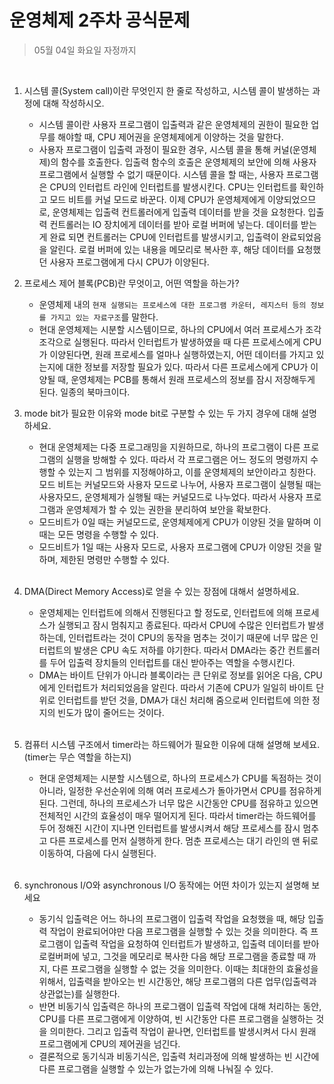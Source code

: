 # 운영체제 2주차 공식문제

> 05월 04일 화요일 자정까지

<br>

1. 시스템 콜(System call)이란 무엇인지 한 줄로 작성하고, 시스템 콜이 발생하는 과정에 대해 작성하시오.

   - 시스템 콜이란 사용자 프로그램이 입출력과 같은 운영체제의 권한이 필요한 업무를 해야할 때, CPU 제어권을 운영체제에게 이양하는 것을 말한다.
   - 사용자 프로그램이 입출력 과정이 필요한 경우, 시스템 콜을 통해 커널(운영체제)의 함수를 호출한다. 입출력 함수의 호출은 운영체제의 보안에 의해 사용자 프로그램에서 실행할 수 없기 때문이다. 시스템 콜을 할 때는, 사용자 프로그램은 CPU의 인터럽트 라인에 인터럽트를 발생시킨다. CPU는 인터럽트를 확인하고 모드 비트를 커널 모드로 바꾼다. 이제 CPU가 운영체제에게 이양되었으므로, 운영체제는 입출력 컨트롤러에게 입출력 데이터를 받을 것을 요청한다. 입출력 컨트롤러는 IO 장치에게 데이터를 받아 로컬 버퍼에 넣는다. 데이터를 받는게 완료 되면 컨트롤러는 CPU에 인터럽트를 발생시키고, 입출력이 완료되었음을 알린다. 로컬 버퍼에 있는 내용을 메모리로 복사한 후, 해당 데이터를 요청했던 사용자 프로그램에게 다시 CPU가 이양된다.
     <br>

2. 프로세스 제어 블록(PCB)란 무엇이고, 어떤 역할을 하는가?

   - 운영체제 내의 `현재 실행되는 프로세스에 대한 프로그램 카운터, 레지스터 등의 정보를 가지고 있는 자료구조`를 말한다.
   - 현대 운영체제는 시분할 시스템이므로, 하나의 CPU에서 여러 프로세스가 조각 조각으로 실행된다. 따라서 인터럽트가 발생하였을 때 다른 프로세스에게 CPU가 이양된다면, 원래 프로세스를 얼마나 실행하였는지, 어떤 데이터를 가지고 있는지에 대한 정보를 저장할 필요가 있다. 따라서 다른 프로세스에게 CPU가 이양될 때, 운영체제는 PCB를 통해서 원래 프로세스의 정보를 잠시 저장해두게 된다. 일종의 북마크이다.
     <br>

3. mode bit가 필요한 이유와 mode bit로 구분할 수 있는 두 가지 경우에 대해 설명하세요.

   - 현대 운영체제는 다중 프로그래밍을 지원하므로, 하나의 프로그램이 다른 프로그램의 실행을 방해할 수 있다. 따라서 각 프로그램은 어느 정도의 명령까지 수행할 수 있는지 그 범위를 지정해야하고, 이를 운영체제의 보안이라고 칭한다. 모드 비트는 커널모드와 사용자 모드로 나누어, 사용자 프로그램이 실행될 때는 사용자모드, 운영체제가 실행될 때는 커널모드로 나누었다. 따라서 사용자 프로그램과 운영체제가 할 수 있는 권한을 분리하여 보안을 확보한다.
   - 모드비트가 0일 때는 커널모드로, 운영체제에게 CPU가 이양된 것을 말하며 이때는 모든 명령을 수행할 수 있다.
   - 모드비트가 1일 때는 사용자 모드로, 사용자 프로그램에 CPU가 이양된 것을 말하며, 제한된 명령만 수행할 수 있다.

   <br>

4. DMA(Direct Memory Access)로 얻을 수 있는 장점에 대해서 설명하세요.

   - 운영체제는 인터럽트에 의해서 진행된다고 할 정도로, 인터럽트에 의해 프로세스가 실행되고 잠시 멈춰지고 종료된다. 따라서 CPU에 수많은 인터럽트가 발생하는데, 인터럽트라는 것이 CPU의 동작을 멈추는 것이기 때문에 너무 많은 인터럽트의 발생은 CPU 속도 저하를 야기한다. 따라서 DMA라는 중간 컨트롤러를 두어 입출력 장치들의 인터럽트를 대신 받아주는 역할을 수행시킨다.
   - DMA는 바이트 단위가 아니라 블록이라는 큰 단위로 정보를 읽어온 다음, CPU에게 인터럽트가 처리되었음을 알린다. 따라서 기존에 CPU가 일일히 바이트 단위로 인터럽트를 받던 것을, DMA가 대신 처리해 줌으로써 인터럽트에 의한 정지의 빈도가 많이 줄어드는 것이다.

   <br>

5. 컴퓨터 시스템 구조에서 timer라는 하드웨어가 필요한 이유에 대해 설명해 보세요. (timer는 무슨 역할을 하는지)

   - 현대 운영체제는 시분할 시스템으로, 하나의 프로세스가 CPU를 독점하는 것이 아니라, 일정한 우선순위에 의해 여러 프로세스가 돌아가면서 CPU를 점유하게 된다. 그런데, 하나의 프로세스가 너무 많은 시간동안 CPU를 점유하고 있으면 전체적인 시간의 효율성이 매우 떨어지게 된다. 따라서 timer라는 하드웨어를 두어 정해진 시간이 지나면 인터럽트를 발생시켜서 해당 프로세스를 잠시 멈추고 다른 프로세스를 먼저 실행하게 한다. 멈춘 프로세스는 대기 라인의 맨 뒤로 이동하여, 다음에 다시 실행된다.

   <br>

6. synchronous I/O와 asynchronous I/O 동작에는 어떤 차이가 있는지 설명해 보세요

   - 동기식 입출력은 어느 하나의 프로그램이 입출력 작업을 요청했을 때, 해당 입출력 작업이 완료되어야만 다음 프로그램을 실행할 수 있는 것을 의미한다. 즉 프로그램이 입출력 작업을 요청하여 인터럽트가 발생하고, 입출력 데이터를 받아 로컬버퍼에 넣고, 그것을 메모리로 복사한 다음 해당 프로그램을 종료할 때 까지, 다른 프로그램을 실행할 수 없는 것을 의미한다. 이때는 최대한의 효율성을 위해서, 입출력을 받아오는 빈 시간동안, 해당 프로그램의 다른 업무(입출력과 상관없는)를 실행한다.
   - 반면 비동기식 입출력은 하나의 프로그램이 입출력 작업에 대해 처리하는 동안, CPU를 다른 프로그램에게 이양하여, 빈 시간동안 다른 프로그램을 실행하는 것을 의미한다. 그리고 입출력 작업이 끝나면, 인터럽트를 발생시켜서 다시 원래 프로그램에게 CPU의 제어권을 넘긴다.
   - 결론적으로 동기식과 비동기식은, 입출력 처리과정에 의해 발생하는 빈 시간에 다른 프로그램을 실행할 수 있는가 없는가에 의해 나눠질 수 있다.